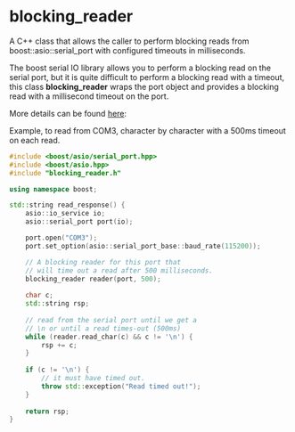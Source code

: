 # blocking_reader
A C++ class that allows the caller to perform blocking reads from boost::asio::serial_port with configured timeouts in milliseconds.

The boost serial IO library allows you to perform a blocking read on the serial port, but it is quite difficult to perform a blocking read with a timeout, this class **blocking_reader** wraps the port object and provides a blocking read with a millisecond timeout on the port.

More details can be found [here](http://www.ridgesolutions.ie/index.php/2012/12/13/boost-c-read-from-serial-port-with-timeout-example/):

Example, to read from COM3, character by character with a 500ms timeout on each read.

```cpp
#include <boost/asio/serial_port.hpp>
#include <boost/asio.hpp>
#include "blocking_reader.h"

using namespace boost;

std::string read_response() {
    asio::io_service io;
    asio::serial_port port(io);

    port.open("COM3");
    port.set_option(asio::serial_port_base::baud_rate(115200));

    // A blocking reader for this port that
    // will time out a read after 500 milliseconds.
    blocking_reader reader(port, 500);
    
    char c;
    std::string rsp;
    
    // read from the serial port until we get a
    // \n or until a read times-out (500ms)
    while (reader.read_char(c) && c != '\n') {
        rsp += c;
    }
    
    if (c != '\n') {
        // it must have timed out.
        throw std::exception("Read timed out!");
    }
    
    return rsp;
}

```
